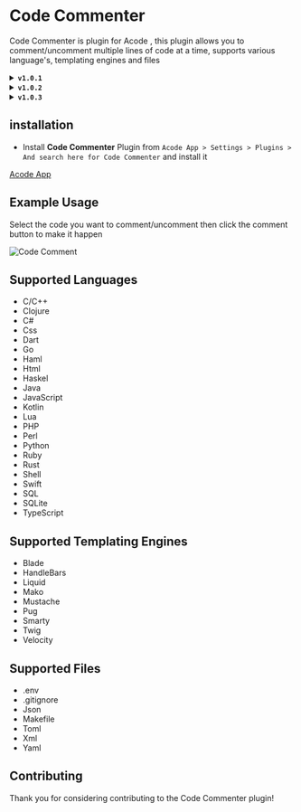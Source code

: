 
<h1>Code Commenter</h1>


Code Commenter is plugin for Acode , this plugin allows you to comment/uncomment multiple lines of code at a time, supports various language's, templating engines and files

<details>
        <summary>
            <code><strong>v1.0.1</strong></code>
        </summary>
        <ul>
            <li>Added support for <code>.ejs</code> and <code>.mjs</code></li>
            <li>Updated readme</li>
        </ul>
    </details>
<details>
        <summary>
            <code><strong>v1.0.2</strong></code>
        </summary>
        <ul>
            <li>Added plugin settings option</li>
            <li>Updated readme</li>
        </ul>
    </details>
<details>
        <summary>
            <code><strong>v1.0.3</strong></code>
        </summary>
        <ul>
         <a href="https://github.com/coswat/acode-code-commenter/pull/4">Merged pr</a>        
        </ul>
    </details>
    
## installation 

- Install **Code Commenter** Plugin from `Acode App > Settings > Plugins > And search here for Code Commenter` and install it

[Acode App](https://play.google.com/store/apps/details?id=com.foxdebug.acodefree)

## Example Usage

Select the code you want to comment/uncomment then click the comment button to make it happen

![Code Comment](https://github.com/coswat/todo/assets/97345827/3d92ca99-12be-472b-96a4-4d62cb420552)

## Supported Languages

- C/C++ 
- Clojure
- C#
- Css
- Dart
- Go
- Haml 
- Html
- Haskel
- Java
- JavaScript
- Kotlin
- Lua
- PHP
- Perl
- Python
- Ruby
- Rust
- Shell 
- Swift 
- SQL 
- SQLite
- TypeScript

## Supported Templating Engines

- Blade
- HandleBars
- Liquid
- Mako
- Mustache
- Pug
- Smarty
- Twig
- Velocity 

## Supported Files 

- .env
- .gitignore
- Json
- Makefile
- Toml
- Xml
- Yaml

## Contributing

Thank you for considering contributing to the Code Commenter plugin!